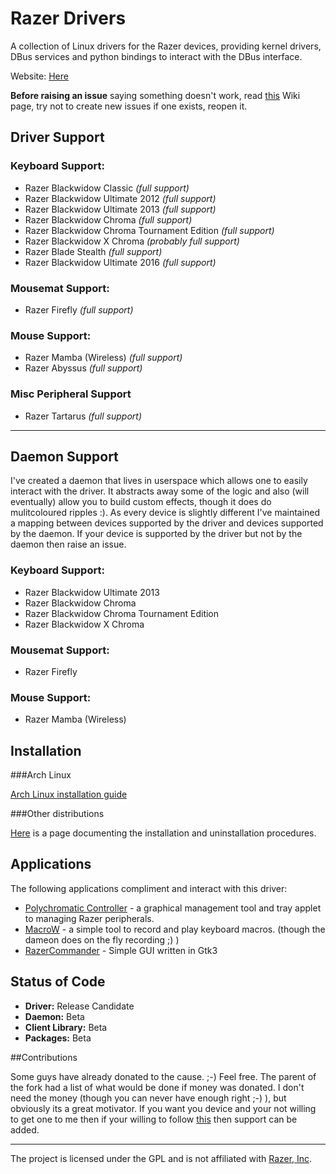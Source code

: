 # Razer Drivers

A collection of Linux drivers for the Razer devices, providing kernel drivers, DBus services and python bindings to interact with the DBus interface.

Website: [Here](https://terrycain.github.io/razer-drivers/)

**Before raising an issue** saying something doesn't work, read [this](https://github.com/terrycain/razer-drivers/wiki/Troubleshooting) Wiki page, try not to create new issues if one exists, reopen it.

## Driver Support
### Keyboard Support:
 * Razer Blackwidow Classic *(full support)*
 * Razer Blackwidow Ultimate 2012 *(full support)*
 * Razer Blackwidow Ultimate 2013 *(full support)*
 * Razer Blackwidow Chroma *(full support)*
 * Razer Blackwidow Chroma Tournament Edition *(full support)*
 * Razer Blackwidow X Chroma *(probably full support)*
 * Razer Blade Stealth *(full support)*
 * Razer Blackwidow Ultimate 2016 *(full support)*

### Mousemat Support:
 * Razer Firefly *(full support)*

### Mouse Support:
 * Razer Mamba (Wireless) *(full support)*
 * Razer Abyssus *(full support)*

### Misc Peripheral Support
 * Razer Tartarus *(full support)*

---

## Daemon Support
I've created a daemon that lives in userspace which allows one to easily interact with the driver. It abstracts away some of the logic and also (will eventually) allow you to build
custom effects, though it does do mulitcoloured ripples :). As every device is slightly different I've maintained a mapping between devices supported by the driver and devices supported
by the daemon. If your device is supported by the driver but not by the daemon then raise an issue.

### Keyboard Support:
 * Razer Blackwidow Ultimate 2013
 * Razer Blackwidow Chroma
 * Razer Blackwidow Chroma Tournament Edition
 * Razer Blackwidow X Chroma

### Mousemat Support:
 * Razer Firefly

### Mouse Support:
 * Razer Mamba (Wireless)

## Installation

###Arch Linux

[Arch Linux installation guide](https://github.com/terrycain/razer_drivers/blob/master/package_for_arch/README.md) 

###Other distributions

[Here](https://github.com/terrycain/razer-drivers/wiki/Installation) is a page documenting the installation and uninstallation procedures.

## Applications

The following applications compliment and interact with this driver:

* [Polychromatic Controller](https://github.com/lah7/polychromatic-controller) - a graphical management tool and tray applet to managing Razer peripherals.
* [MacroW](https://github.com/igorbb/MacroW) - a simple tool to record and play keyboard macros. (though the dameon does on the fly recording ;) )
* [RazerCommander](https://github.com/GabMus/razerCommander) - Simple GUI written in Gtk3

## Status of Code

 - **Driver:** Release Candidate
 - **Daemon:** Beta
 - **Client Library:** Beta
 - **Packages:** Beta

##Contributions

Some guys have already donated to the cause. ;-) Feel free.
The parent of the fork had a list of what would be done if money was donated. I don't need the money (though you can never have enough right ;-) ), but obviously its a great motivator.
If you want you device and your not willing to get one to me then if your willing to follow [this](https://github.com/terrycain/razer-drivers/wiki/Reverse-Engineering-USB-Protocol) then support can be added.

---

The project is licensed under the GPL and is not affiliated with [Razer, Inc](http://www.razerzone.com/).
